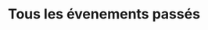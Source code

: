 ---
title: "Tous les évenements passés"
description : "Liste des évèvements passés au Citizen Bar à voir et revoir en replay"
draft: false

#
# Do not add markdown files in this folder
# Replay are `events` with a `watch:` attribute
#
# See the following files and folders : 
#   - content/en/events
#   - content/fr/events
#   - themes/vex/layouts/replay/list.html
#   - themes/vex/layouts/replay/single.html
#
---